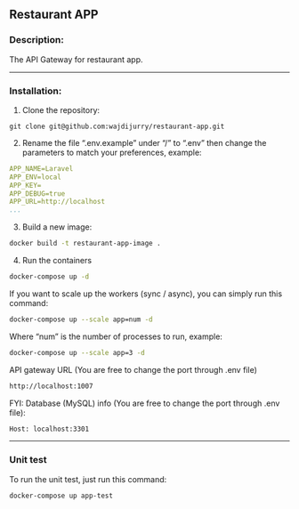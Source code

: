 Restaurant APP
--
### Description:
The API Gateway for restaurant app.

---

### Installation:

1. Clone the repository:
```shell script
git clone git@github.com:wajdijurry/restaurant-app.git
```

2. Rename the file “.env.example” under “/” to “.env” then change the parameters to match your preferences, example:
```yaml
APP_NAME=Laravel
APP_ENV=local
APP_KEY=
APP_DEBUG=true
APP_URL=http://localhost
...
```

3. Build a new image:
```bash
docker build -t restaurant-app-image .
```

4. Run the containers
```bash
docker-compose up -d
```


If you want to scale up the workers (sync / async), you can simply run this command:
```bash
docker-compose up --scale app=num -d
```

Where “num” is the number of processes to run, example:
```bash
docker-compose up --scale app=3 -d
```

API gateway URL (You are free to change the port through .env file)
```bash
http://localhost:1007
```

FYI: Database (MySQL) info (You are free to change the port through .env file):
```bash
Host: localhost:3301 
```

---
### Unit test
To run the unit test, just run this command:
```bash
docker-compose up app-test
```